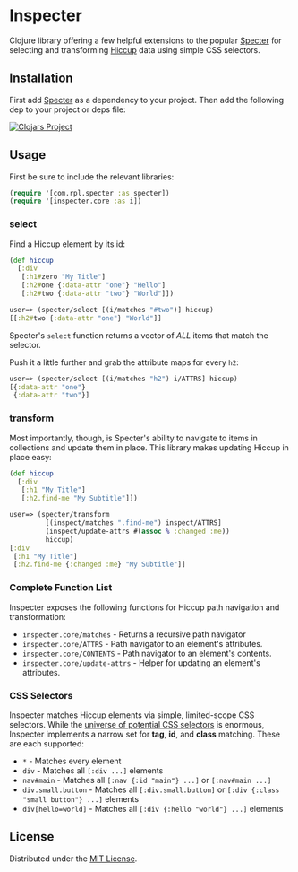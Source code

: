 # Inspecter

Clojure library offering a few helpful extensions to the
popular [Specter](https://github.com/redplanetlabs/specter)
for selecting and transforming [Hiccup](https://github.com/weavejester/hiccup) data using
simple CSS selectors.

## Installation
First add [Specter](https://github.com/redplanetlabs/specter) as a dependency to
your project. Then add the following dep to your project or deps file:

[![Clojars Project](https://img.shields.io/clojars/v/org.banzai/inspecter.svg)](https://clojars.org/org.banzai/inspecter)

## Usage

First be sure to include the relevant libraries:

```clojure
(require '[com.rpl.specter :as specter])
(require '[inspecter.core :as i])
```

### select

Find a Hiccup element by its id:

```clojure
(def hiccup
  [:div
   [:h1#zero "My Title"]
   [:h2#one {:data-attr "one"} "Hello"]
   [:h2#two {:data-attr "two"} "World"]])

user=> (specter/select [(i/matches "#two")] hiccup)
[[:h2#two {:data-attr "one"} "World"]]
```

Specter's `select` function returns a vector of _ALL_ items that match the selector.

Push it a little further and grab the attribute maps for every `h2`:

```clojure
user=> (specter/select [(i/matches "h2") i/ATTRS] hiccup)
[{:data-attr "one"}
 {:data-attr "two"}]
```

### transform

Most importantly, though, is Specter's ability to navigate to items in collections and update 
them in place. This library makes updating Hiccup in place easy:

```clojure
(def hiccup
  [:div
   [:h1 "My Title"]
   [:h2.find-me "My Subtitle"]])

user=> (specter/transform
         [(inspect/matches ".find-me") inspect/ATTRS]
         (inspect/update-attrs #(assoc % :changed :me))
         hiccup)
[:div
 [:h1 "My Title"]
 [:h2.find-me {:changed :me} "My Subtitle"]]
```

### Complete Function List

Inspecter exposes the following functions for Hiccup path navigation and transformation:

- `inspecter.core/matches` - Returns a recursive path navigator
- `inspecter.core/ATTRS` - Path navigator to an element's attributes.
- `inspecter.core/CONTENTS` - Path navigator to an element's contents.
- `inspecter.core/update-attrs` - Helper for updating an element's attributes.

### CSS Selectors

Inspecter matches Hiccup elements via simple, limited-scope CSS selectors. While the 
[universe of potential CSS selectors](https://www.w3.org/TR/selectors-4/) is enormous, 
Inspecter implements a narrow set for **tag**, **id**, and **class** matching. These are each supported:

* `*` - Matches every element
* `div` - Matches all `[:div ...]` elements
* `nav#main` - Matches all `[:nav {:id "main"} ...]` or `[:nav#main ...]`
* `div.small.button` - Matches all `[:div.small.button]` or `[:div {:class "small button"} ...]` elements
* `div[hello=world]` - Matches all `[:div {:hello "world"} ...]` elements
 
## License

Distributed under the [MIT License](https://github.com/banzai-inc/inspecter/blob/main/LICENSE).

